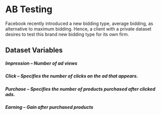 # AB Testing
Facebook recently introduced a new bidding type, average bidding, as alternative to maximum bidding.
Hence, a client with a private dataset desires to test this brand new bidding type for its own firm.

## Dataset Variables
##### Impression – Number of ad views
##### Click – Specifies the number of clicks on the ad that appears.
##### Purchase – Specifies the number of products purchased after clicked ads.
##### Earning – Gain after purchased products
